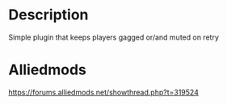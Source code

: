 # Description
Simple plugin that keeps players gagged or/and muted on retry

# Alliedmods
https://forums.alliedmods.net/showthread.php?t=319524
